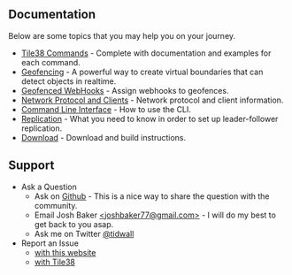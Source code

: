 <!-- 
layout: index.html
title:  Documentation - Tile38
class:  documentation
-->

Documentation
-------------

Below are some topics that you may help you on your journey.

- [Tile38 Commands](/commands) - Complete with documentation and examples for each command.  
- [Geofencing](/topics/geofencing) - A powerful way to create virtual boundaries that can detect objects in realtime.
- [Geofenced WebHooks](/commands/sethook) - Assign webhooks to geofences.
- [Network Protocol and Clients](/topics/clients) - Network protocol and client information.
- [Command Line Interface](/topics/command-line-interface) - How to use the CLI.
- [Replication](/topics/replication) - What you need to know in order to set up leader-follower replication.
- [Download](/#download) - Download and build instructions.


## Support

- Ask a Question
    - Ask on [Github](https://github.com/tidwall/tile38/issues) - This is a nice way to share the question with the community.
    - Email Josh Baker [&lt;joshbaker77@gmail.com&gt;](mailto:joshbaker77@gmail.com) - I will do my best to get back to you asap.
    - Ask me on Twitter [@tidwall](https://twitter.com/tidwall)
- Report an Issue
    - [with this website](https://github.com/tile38/tile38.github.io/issues)
    - [with Tile38](https://github.com/tidwall/tile38/issues)